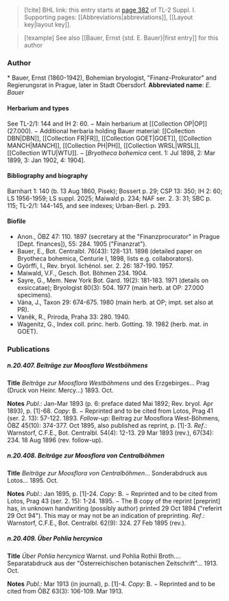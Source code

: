 > [!cite] BHL link: this entry starts at [page 382](https://www.biodiversitylibrary.org/page/33265109) of TL-2 Suppl. I.
> Supporting pages: [[Abbreviations|abbreviations]], [[Layout key|layout key]].

> [!example] See also [[Bauer, Ernst {std. E. Bauer}|first entry]] for this author

### Author

\* Bauer, Ernst (1860-1942), Bohemian bryologist, "Finanz-Prokurator" and Regierungsrat in Prague, later in Stadt Obersdorf. 
**Abbreviated name**: *E. Bauer*

#### Herbarium and types

See TL-2/1: 144 and IH 2: 60. − Main herbarium at [[Collection OP|OP]] (27.000). − Additional herbaria holding Bauer material: [[Collection DBN|DBN]], [[Collection FR|FR]], [[Collection GOET|GOET]], [[Collection MANCH|MANCH]], [[Collection PH|PH]], [[Collection WRSL|WRSL]], [[Collection WTU|WTU]]. − \[*Bryotheca bohemica* cent. 1: Jul 1898, 2: Mar 1899, 3: Jan 1902, 4: 1904\].

#### Bibliography and biography

Barnhart 1: 140 (b. 13 Aug 1860, Pisek); Bossert p. 29; CSP 13: 350; IH 2: 60; LS 1956-1959; LS suppl. 2025; Maiwald p. 234; NAF ser. 2. 3: 31; SBC p. 115; TL-2/1: 144-145, and see indexes; Urban-Berl. p. 293.

#### Biofile

- Anon., ÖBZ 47: 110. 1897 (secretary at the "Finanzprocurator" in Prague \[Dept. finances\]), 55: 284. 1905 ("Finanzrat").
- Bauer, E., Bot. Centralbl. 76(43): 128-131. 1898 (detailed paper on Bryotheca bohemica, Centurie I, 1898, lists e.g. collaborators).
- Györffi, I., Rev. bryol. lichénol. ser. 2. 26: 187-190. 1957.
- Maiwald, V.F., Gesch. Bot. Böhmen 234. 1904.
- Sayre, G., Mem. New York Bot. Gard. 19(2): 181-183. 1971 (details on exsiccatae); Bryologist 80(3): 504. 1977 (main herb. at OP: 27.000 specimens).
- Vána, J., Taxon 29: 674-675. 1980 (main herb. at OP; impt. set also at PR).
- Vaněk, R., Priroda, Praha 33: 280. 1940.
- Wagenitz, G., Index coll. princ. herb. Gotting. 19. 1982 (herb. mat. in GOET).

### Publications

##### n.20.407. Beiträge zur Moosflora Westböhmens

**Title**
*Beiträge zur Moosflora Westböhmens* und des Erzgebirges... Prag (Druck von Heinr. Mercy...) 1893. Oct.

**Notes**
*Publ*.: Jan-Mar 1893 (p. 6: preface dated Mai 1892; Rev. bryol. Apr 1893), p. \[1\]-68. *Copy*: B. − Reprinted and to be cited from Lotos, Prag 41 (ser. 2. 13): 57-122. 1893.
*Follow-up*: Beitrag zur Moosflora West-Böhmens, ÖBZ 45(10): 374-377. Oct 1895, also published as reprint, p. \[1\]-3.
*Ref*.: Warnstorf, C.F.E., Bot. Centralbl. 54(4): 12-13. 29 Mar 1893 (rev.), 67(34): 234. 18 Aug 1896 (rev. follow-up).

##### n.20.408. Beiträge zur Moosflora von Centralböhmen

**Title**
*Beiträge zur Moosflora von Centralböhmen*... Sonderabdruck aus Lotos... 1895. Oct.

**Notes**
*Publ*.: Jan 1895, p. \[1\]-24. *Copy*: B. − Reprinted and to be cited from Lotos, Prag 43 (ser. 2. 15): 1-24. 1895. − The B copy of the reprint \[preprint\] has, in unknown handwriting (possibly author) printed 29 Oct 1894 ("referirt 29 Oct 94"). This may or may not be an indication of preprinting.
*Ref*.: Warnstorf, C.F.E., Bot. Centralbl. 62(9): 324. 27 Feb 1895 (rev.).

##### n.20.409. Über Pohlia hercynica

**Title**
*Über Pohlia hercynica* Warnst. und Pohlia Rothii Broth.... Separatabdruck aus der "Österreichischen botanischen Zeitschrift"... 1913. Oct.

**Notes**
*Publ*.: Mar 1913 (in journal), p. \[1\]-4. *Copy*: B. − Reprinted and to be cited from ÖBZ 63(3): 106-109. Mar 1913.

